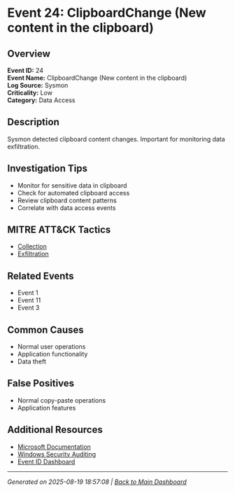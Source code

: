 # Event 24: ClipboardChange (New content in the clipboard)

## Overview
**Event ID:** 24  
**Event Name:** ClipboardChange (New content in the clipboard)  
**Log Source:** Sysmon  
**Criticality:** Low  
**Category:** Data Access  

## Description
Sysmon detected clipboard content changes. Important for monitoring data exfiltration.

## Investigation Tips
- Monitor for sensitive data in clipboard
- Check for automated clipboard access
- Review clipboard content patterns
- Correlate with data access events

## MITRE ATT&CK Tactics
- [Collection](https://attack.mitre.org/tactics/TA0009/)
- [Exfiltration](https://attack.mitre.org/tactics/TA0010/)

## Related Events
- Event 1
- Event 11
- Event 3

## Common Causes
- Normal user operations
- Application functionality
- Data theft

## False Positives
- Normal copy-paste operations
- Application features

## Additional Resources
- [Microsoft Documentation](https://learn.microsoft.com/en-us/sysinternals/downloads/sysmon#events)
- [Windows Security Auditing](https://learn.microsoft.com/en-us/windows/security/threat-protection/auditing/audit-events)
- [Event ID Dashboard](../index.html)

---
*Generated on 2025-08-19 18:57:08 | [Back to Main Dashboard](../index.html)*
